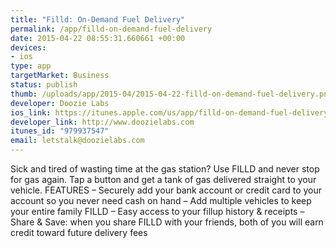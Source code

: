 ```yaml
--- 
title: "Filld: On-Demand Fuel Delivery"
permalink: /app/filld-on-demand-fuel-delivery
date: 2015-04-22 08:55:31.660661 +00:00
devices: 
- ios
type: app
targetMarket: Business
status: publish
thumb: /uploads/app/2015-04/2015-04-22-filld-on-demand-fuel-delivery.png
developer: Doozie Labs
ios_link: https://itunes.apple.com/us/app/filld-on-demand-fuel-delivery/id979937547?mt=8
developer_link: http://www.doozielabs.com
itunes_id: "979937547"
email: letstalk@doozielabs.com
---
```


Sick and tired of wasting time at the gas station? Use FILLD and never stop for gas again.
Tap a button and get a tank of gas delivered straight to your vehicle.
FEATURES
– Securely add your bank account or credit card to your account so you never need cash on hand
– Add multiple vehicles to keep your entire family FILLD
– Easy access to your fillup history & receipts
– Share & Save: when you share FILLD with your friends, both of you will earn credit toward future delivery fees
